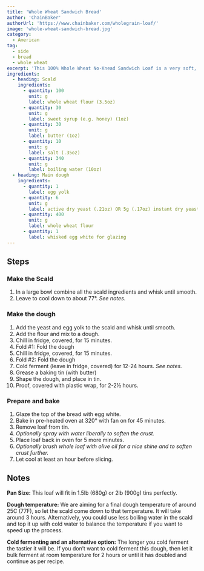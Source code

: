 ```yaml
---
title: 'Whole Wheat Sandwich Bread'
author: 'ChainBaker'
authorUrl: 'https://www.chainbaker.com/wholegrain-loaf/'
image: 'whole-wheat-sandwich-bread.jpg'
category:
  - American
tag:
  - side
  - bread
  - whole wheat
excerpt: 'This 100% Whole Wheat No-Knead Sandwich Loaf is a very soft, springy, and flavorful loaf that will stay soft for days.'
ingredients:
  - heading: Scald
    ingredients:
      - quantity: 100
        unit: g
        label: whole wheat flour (3.5oz)
      - quantity: 30
        unit: g
        label: sweet syrup (e.g. honey) (1oz)
      - quantity: 30
        unit: g
        label: butter (1oz)
      - quantity: 10
        unit: g
        label: salt (.35oz)
      - quantity: 340
        unit: g
        label: boiling water (10oz)
  - heading: Main dough
    ingredients:
      - quantity: 1
        label: egg yolk
      - quantity: 6
        unit: g
        label: active dry yeast (.21oz) OR 5g (.17oz) instant dry yeast OR 15g (.52oz) fresh yeast
      - quantity: 400
        unit: g
        label: whole wheat flour
      - quantity: 1
        label: whisked egg white for glazing
---
```


## Steps

### Make the Scald

1. In a large bowl combine all the scald ingredients and whisk until smooth.
2. Leave to cool down to about 77°. _See notes._

### Make the dough

1. Add the yeast and egg yolk to the scald and whisk until smooth.
2. Add the flour and mix to a dough.
3. Chill in fridge, covered, for 15 minutes.
4. Fold #1: Fold the dough
5. Chill in fridge, covered, for 15 minutes.
6. Fold #2: Fold the dough
7. Cold ferment (leave in fridge, covered) for 12-24 hours. _See notes._
8. Grease a baking tin (with butter)
9. Shape the dough, and place in tin.
10. Proof, covered with plastic wrap, for 2-2½ hours.

### Prepare and bake

1. Glaze the top of the bread with egg white.
2. Bake in pre-heated oven at 320° with fan on for 45 minutes.
3. Remove loaf from tin.
4. _Optionally spray with water liberally to soften the crust._
5. Place loaf back in oven for 5 more minutes.
6. _Optionally brush whole loaf with olive oil for a nice shine and to soften crust further._
7. Let cool at least an hour before slicing.

## Notes

**Pan Size:** This loaf will fit in 1.5lb (680g) or 2lb (900g) tins perfectly.

**Dough temperature:** We are aiming for a final dough temperature of around 25C (77F), so let the scald come down to that temperature. It will take around 3 hours. Alternatively, you could use less boiling water in the scald and top it up with cold water to balance the temperature if you want to speed up the process.

**Cold fermenting and an alternative option:** The longer you cold ferment the tastier it will be. If you don’t want to cold ferment this dough, then let it bulk ferment at room temperature for 2 hours or until it has doubled and continue as per recipe.
